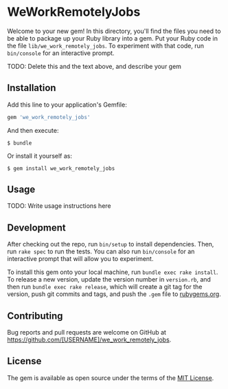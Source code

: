 # WeWorkRemotelyJobs

Welcome to your new gem! In this directory, you'll find the files you need to be able to package up your Ruby library into a gem. Put your Ruby code in the file `lib/we_work_remotely_jobs`. To experiment with that code, run `bin/console` for an interactive prompt.

TODO: Delete this and the text above, and describe your gem

## Installation

Add this line to your application's Gemfile:

```ruby
gem 'we_work_remotely_jobs'
```

And then execute:

    $ bundle

Or install it yourself as:

    $ gem install we_work_remotely_jobs

## Usage

TODO: Write usage instructions here

## Development

After checking out the repo, run `bin/setup` to install dependencies. Then, run `rake spec` to run the tests. You can also run `bin/console` for an interactive prompt that will allow you to experiment.

To install this gem onto your local machine, run `bundle exec rake install`. To release a new version, update the version number in `version.rb`, and then run `bundle exec rake release`, which will create a git tag for the version, push git commits and tags, and push the `.gem` file to [rubygems.org](https://rubygems.org).

## Contributing

Bug reports and pull requests are welcome on GitHub at https://github.com/[USERNAME]/we_work_remotely_jobs.


## License

The gem is available as open source under the terms of the [MIT License](http://opensource.org/licenses/MIT).

